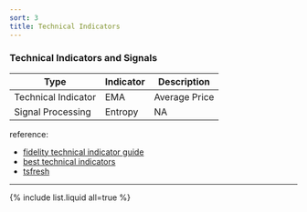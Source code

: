 ```yaml
---
sort: 3
title: Technical Indicators
---
```



### Technical Indicators and Signals

|Type | Indicator  |Description   |
| ------------ | ------------ | ------------ | 
|Technical Indicator|EMA   | Average Price  |
|Signal Processing| Entropy  |  NA  |


reference:
- [fidelity technical indicator guide](https://www.fidelity.com/learning-center/trading-investing/technical-analysis/technical-indicator-guide/overview)
- [best technical indicators](http://etfhq.com/blog/2010/05/25/best-technical-indicators/)
- [tsfresh](https://tsfresh.readthedocs.io/en/latest/)


------------

{% include list.liquid all=true %}
